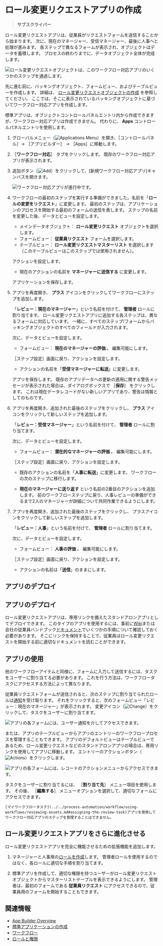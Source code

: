 # ロール変更リクエストアプリの作成

> **サブスクライバー**

ロール変更リクエストアプリは、従業員がリクエストフォームを送信することから始まります。 次に、現在のマネージャー、受信マネージャー、最後に人事へと処理が進みます。 各ステップで異なるフォームが表示され、オブジェクトはデータを蓄積します。 プロセスの終わりまでに、データオブジェクト全体が完成します。

![ロール変更リクエストオブジェクトは、このワークフロー対応アプリのいくつかのステップを通過します。](./creating-the-role-change-request-object/images/01.png)

先に進む前に、バッキングオブジェクト、フォームビュー、およびテーブルビューを作成します。 詳細は、 [ロール変更リクエストオブジェクトの作成](./creating-the-role-change-request-object.md) を参照してください。 ここでは、そこに表示されているバッキングオブジェクトに基づいてワークフロー対応アプリを作成します。

標準アプリは、オブジェクトコントロールパネルエントリ内から作成できますが、ワークフロー対応アプリは作成できません。 代わりに、 **Apps** コントロールパネルエントリを使用します。

1. グローバルメニュー（![Applications Menu](../../images/icon-applications-menu.png)）を開き、［コントロールパネル］&rarr; ［アプリビルダー］ &rarr; ［Apps］に移動します。

1. ［**ワークフロー対応**］ タブをクリックします。 既存のワークフロー対応アプリが表示されます。

1. 追加ボタン（![Add](../../images/icon-add.png)）をクリックして、[新規ワークフロー対応アプリ]キャンバスを開きます。

   ![ワークフロー対応アプリが進行中です。](./creating-a-workflow-powered-application/images/01.png)

1. ワークフローの最初のステップを実行する準備ができました。名前を「**ロールの変更をリクエスト**」に変更します。 最初のステップは、アプリケーションのプロセスを開始する最初のフォームの送信を表します。 ステップの名前を変更した後、データとビューを設定します。

   - メインデータオブジェクト： **ロール変更リクエスト** オブジェクトを選択します。
   - フォームビュー： **従業員リクエスト** フォームを選択します。
   - テーブルビュー： **ロール変更リクエストマスターリスト** を選択します（このテーブルビューはこのステップでは使用されません）。

   アクションを設定します。

   - 現在のアクションの名前を **マネージャーに送信する** に変更します。

   アプリケーションを保存します。

1. アプリを再度開き、 **プラス** アイコンをクリックしてワークフローにステップを追加します。

   「**レビュー：現在のマネージャー**」という名前を付けて、 **管理者** ロールに割り当てます。 ロール変更リクエストアプリに追加する各ステップは、異なるフォームに対応しています。 一緒に、すべてのステップ/フォームからバッキングオブジェクトのすべてのフィールドが入力されます。

   次に、データとビューを設定します。

   - フォームビュー： **現在のマネージャーの評価** 。 編集可能にします。

   ［ステップ設定］画面に戻り、アクションを設定します。

   - アクションの名前を「**受信マネージャーに転送**」に変更します。

   アプリを保存します。 既存のアプリデータへの更新の適用に関する警告メッセージが表示された場合は、ダイアログボックスで ［**保存**］ をクリックします。 これは現在データレコードがない新しいアプリであり、警告は情報としてのものです。

1. アプリを再度開き、追加された最後のステップをクリックし、 **プラス** アイコンをクリックして新しいステップを追加します。

   「**レビュー：受信マネージャー**」という名前を付けて、 **管理者** ロールに割り当てます。

   次に、データとビューを設定します。

   - フォームビュー： **潜在的なマネージャーの評価** 。 編集可能にします。

   ［ステップ設定］画面に戻り、アクションを設定します。

   - 既存のアクションの名前を「**人事に転送**」に変更します。 ワークフローの次のステップに移行します。

   - **現在のマネージャーに送り返す** という名前の2番目のアクションを追加します。 前のワークフローステップに戻り、人事レビューの準備ができるまで2人のマネージャーが詳細について共同作業できるようにします。

1. アプリを再度開き、追加された最後のステップをクリックし、 プラスアイコンをクリックして新しいステップを追加します。

   「**レビュー：人事**」という名前を付けて、 **管理者** ロールに割り当てます。

   次に、データとビューを設定します。

   - フォームビュー： **人事の評価** 。 編集可能にします。

   ［ステップ設定］画面に戻り、アクションを設定します。

   - アクションの名前は「**送信**」のままにします。

## アプリのデプロイ

## アプリのデプロイ

ロール変更リクエストアプリは、専用リンクを備えたスタンドアロンアプリとしてデプロイできます。 このタイプのアプリを使用するには、事前に[Wiki](../../collaboration-and-social/collaboration-and-social-overview.md#wiki)または会社の従業員ハンドブック[ドキュメント](../../content-authoring-and-management/documents-and-media/documents-and-media-overview.md)でいくつかの手順について確認しておく必要があります。 そこにリンクを保持することで、従業員はロール変更リクエストを開始する前に適切なドキュメントを読むことができます。

## アプリの使用

他のワークフローアイテムと同様に、フォームに入力して送信するには、タスクをユーザーに割り当てる必要があります。 これを行う方法は、ワークフロータスクにアクセスする方法によって異なります。

従業員リクエストフォームが送信されると、次のステップに割り当てられたロールは[通知](../../../collaboration-and-social/notifications-and-requests/user-guide/managing-notifications-and-requests.md)を受け取ります。 それをクリックすると、次のフォームビュー「レビュー：現在のマネージャー」が表示されます。 変更アイコン（![Change](../../../images/icon-change.png)）をクリックして、タスクをユーザーに割り当てます。

![アプリの各フォームには、ユーザー通知を介してアクセスできます。](./creating-a-workflow-powered-application/images/03.png)

または、アプリのテーブルビューからアプリのエントリーのワークフロープロセスを管理することもできます。 アプリのデフォルトビューはテーブルビューであるため、ロール変更リクエストなどのスタンドアロンアプリの場合は、専用リンクを使用してアプリに移動します。 エントリーのアクションボタン（![Actions](../../../images/icon-actions.png)）をクリックします。

![アプリの各フォームには、レコードのアクションメニューからアクセスできます。](./creating-the-role-change-request-app/images/04.png)

タスクをユーザーに割り当てるには、 ［**割り当て先**］ メニュー項目を使用します。 その後、 ［**編集する**］ メニューオプションを選択して、適切なフォームにアクセスできます。

```{note}
[マイワークフロータスク](../../process-automation/workflow/using-workflows/reviewing-assets.md#assigning-the-review-task)アプリを使用してワークフロー対応アプリのステップを管理することはできません。
```

## ロール変更リクエストアプリをさらに進化させる

ロール変更リクエストアプリを完全に機能させるための拡張機能を追加します。

1. マネージャーと人事用の[ロールを作成](../../users-and-permissions/roles-and-permissions/understanding-roles-and-permissions.md)します。 管理者ロールを使用するのではなく、各ロールに適切な手順を割り当てます。

2. 標準アプリを作成して、適切な権限を持つユーザーがロール変更リクエストオブジェクトからマスターリストテーブルを表示できるようにします。 管理者は、最初のフォームである **従業員リクエスト** にアクセスできるので、従業員用のフォームを開始することもできます。

## 関連情報

* [App Builder Overview](../app-builder.md)
* [標準アプリケーションの作成](./creating-a-standard-application.md)
* [ワークフロー](../../process-automation/workflow/introduction-to-workflow.md)
* [ロールと権限](../../users-and-permissions/roles-and-permissions/understanding-roles-and-permissions.md)
